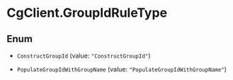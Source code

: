 # CgClient.GroupIdRuleType

## Enum


* `ConstructGroupId` (value: `"ConstructGroupId"`)

* `PopulateGroupIdWithGroupName` (value: `"PopulateGroupIdWithGroupName"`)


